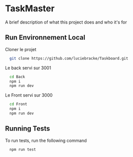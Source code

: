 
# TaskMaster

A brief description of what this project does and who it's for


## Run Environnement Local


Cloner le projet 

```bash
  git clone https://github.com/luciebracke/Taskboard.git
```

Le back servi sur 3001

```bash
  cd Back
  npm i
  npm run dev
```

Le Front servi sur 3000

```bash
  cd Front
  npm i
  npm run dev
```




## Running Tests

To run tests, run the following command

```bash
  npm run test
```

